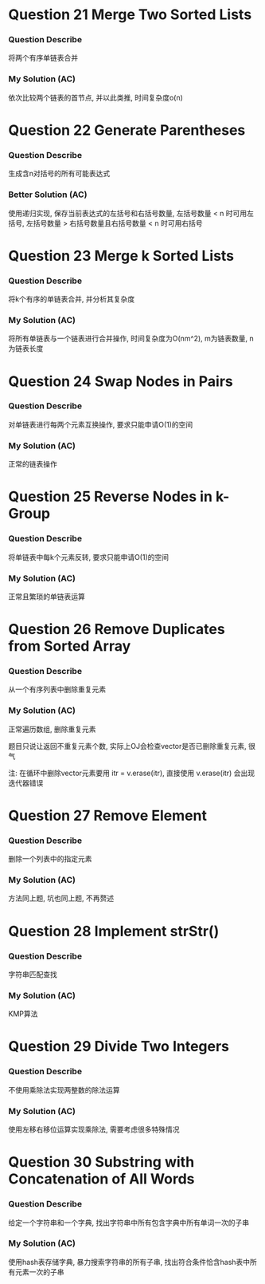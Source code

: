 # Question 21  Merge Two Sorted Lists

### Question Describe

将两个有序单链表合并

### My Solution (AC)

依次比较两个链表的首节点, 并以此类推, 时间复杂度o(n)

# Question 22  Generate Parentheses

### Question Describe

生成含n对括号的所有可能表达式

### Better Solution (AC)

使用递归实现, 保存当前表达式的左括号和右括号数量, 左括号数量 < n 时可用左括号, 左括号数量 > 右括号数量且右括号数量 < n 时可用右括号

# Question 23  Merge k Sorted Lists

### Question Describe

将k个有序的单链表合并, 并分析其复杂度

### My Solution (AC)

将所有单链表与一个链表进行合并操作, 时间复杂度为O(nm^2), m为链表数量, n为链表长度

# Question 24  Swap Nodes in Pairs

### Question Describe

对单链表进行每两个元素互换操作, 要求只能申请O(1)的空间

### My Solution (AC)

正常的链表操作

# Question 25  Reverse Nodes in k-Group

### Question Describe

将单链表中每k个元素反转, 要求只能申请O(1)的空间

### My Solution (AC)

正常且繁琐的单链表运算

# Question 26  Remove Duplicates from Sorted Array

### Question Describe

从一个有序列表中删除重复元素

### My Solution (AC)

正常遍历数组, 删除重复元素

题目只说让返回不重复元素个数, 实际上OJ会检查vector是否已删除重复元素, 很气

注: 在循环中删除vector元素要用 itr = v.erase(itr), 直接使用 v.erase(itr) 会出现迭代器错误

# Question 27  Remove Element

### Question Describe

删除一个列表中的指定元素

### My Solution (AC)

方法同上题, 坑也同上题, 不再赘述

# Question 28  Implement strStr()

### Question Describe

字符串匹配查找

### My Solution (AC)

KMP算法

# Question 29  Divide Two Integers

### Question Describe

不使用乘除法实现两整数的除法运算

### My Solution (AC)

使用左移右移位运算实现乘除法, 需要考虑很多特殊情况

# Question 30  Substring with Concatenation of All Words

### Question Describe

给定一个字符串和一个字典, 找出字符串中所有包含字典中所有单词一次的子串

### My Solution (AC)

使用hash表存储字典, 暴力搜索字符串的所有子串, 找出符合条件恰含hash表中所有元素一次的子串
